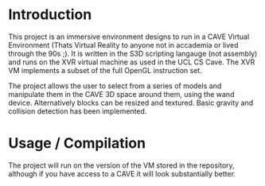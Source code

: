 Introduction
============

This project is an immersive environment designs to run in a CAVE Virtual Environment (Thats Virtual Reality to anyone not in accademia or lived through the 90s ;). It is written in the S3D scripting langauge (not assembly) and runs on the XVR virtual machine as used in the UCL CS Cave. The XVR VM implements a subset of the full OpenGL instruction set.

The project allows the user to select from a series of models and manipulate them in the CAVE 3D space around them, using the wand device. Alternatively blocks can be resized and textured. Basic gravity and collision detection has been implemented.

Usage / Compilation
===================

The project will run on the version of the VM stored in the repository, although if you have access to a CAVE it will look substantially better.
